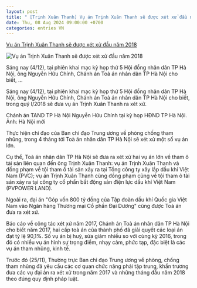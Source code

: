 ```yaml
---
layout: post
title: " [Trịnh Xuân Thanh] Vụ án Trịnh Xuân Thanh sẽ được xét xử đầu năm 2018"
date: Thu, 08 Aug 2024 09:00:00 +0700
categories: entries VN
---
```

[Vụ án Trịnh Xuân Thanh sẽ được xét xử đầu năm 2018](https://theleader.vn/vu-an-trinh-xuan-thanh-se-duoc-xet-xu-dau-nam-2018-d33405.html)

![Vụ án Trịnh Xuân Thanh sẽ được xét xử đầu năm 2018](https://i.ex-cdn.com/theleader.vn/files/f1/Upload_vn/ngocanh/2017/12/4/Chinh-Copy.jpg)

Sáng nay (4/12), tại phiên khai mạc kỳ họp thứ 5 Hội đồng nhân dân TP Hà Nội, ông Nguyễn Hữu Chính, Chánh án Toà án nhân dân TP Hà Nội cho biết, ...

Sáng nay (4/12), tại phiên khai mạc kỳ họp thứ 5 Hội đồng nhân dân TP Hà Nội, ông Nguyễn Hữu Chính, Chánh án Toà án nhân dân TP Hà Nội cho biết, trong quý I/2018 sẽ đưa vụ án Trịnh Xuân Thanh ra xét xử.

Chánh án TAND TP Hà Nội Nguyễn Hữu Chính tại kỳ họp HĐND TP Hà Nội. Ảnh: Hà Nội mới

Thực hiện chỉ đạo của Ban chỉ đạo Trung ương về phòng chống tham nhũng, trong 4 tháng tới Toà án nhân dân TP Hà Nội sẽ xét xử một số vụ án lớn.



Cụ thể, Toà án nhân dân TP Hà Nội sẽ đưa ra xét xử hai vụ án lớn về tham ô tài sản liên quan đến ông Trịnh Xuân Thanh: vụ án Trịnh Xuân Thanh và đồng phạm về tội tham ô tài sản xảy ra tại Tổng công ty xây lắp dầu khí Việt Nam (PVC); vụ án Trịnh Xuân Thanh cùng đồng phạm cũng về tội tham ô tài sản xảy ra tại công ty cổ phẩn bất động sản điện lực dầu khí Việt Nam (PVPOWER LAND).

Ngoài ra, đại án "Góp vốn 800 tỷ đồng của Tập đoàn dầu khí Quốc gia Việt Nam vào Ngân hàng Thương mại Cổ phần Đại Dương" cũng được Toà án đưa ra xét xử.

Báo cáo về công tác xét xử năm 2017, Chánh án Toà án nhân dân TP Hà Nội cho biết năm 2017, hai cấp toà án của thành phố đã giải quyết các loại án đạt tỷ lệ 90,1%. Số vụ án bị huỷ, sửa giảm nhiều so với cùng kỳ 2016, trong đó có nhiều vụ án hình sự trọng điểm, nhạy cảm, phức tạp, đặc biệt là các vụ án tham nhũng, kinh tế.



Trước đó (25/11), Thường trực Ban chỉ đạo Trung ương về phòng, chống tham nhũng đã yêu cầu các cơ quan chức năng phải tập trung, khẩn trương đưa các vụ đại án ra xét xử trong năm 2017 và những tháng đầu năm 2018 theo đúng quy định pháp luật.

